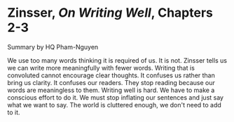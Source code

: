 # Zinsser, _On Writing Well_, Chapters 2-3

Summary by HQ Pham-Nguyen

We use too many words thinking it is required of us. It is not. Zinsser tells us we can write more meaningfully with fewer words. Writing that is convoluted cannot encourage clear thoughts. It confuses us rather than bring us clarity. It confuses our readers. They stop reading because our words are meaningless to them. Writing well is hard. We have to make a conscious effort to do it. We must stop inflating our sentences and just say what we want to say. The world is cluttered enough, we don't need to add to it.
